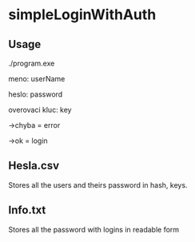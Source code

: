 # simpleLoginWithAuth

## Usage

./program.exe

meno: userName

heslo: password

overovaci kluc: key

->chyba = error

->ok = login

## Hesla.csv

Stores all the users and theirs password in hash, keys.

## Info.txt

Stores all the password with logins in readable form
